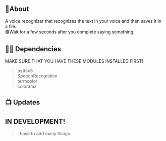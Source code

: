 
## 📝About
A voice recognizer that recognizes the text in your voice and then saves it in a file. <br>
🟢Wait for a few seconds after you complete saying something.
## 👨‍💻 Dependencies
MAKE SURE THAT YOU HAVE THESE MODULES INSTALLED FIRST!
> pyttsx3<br>
>SpeechRecognition<br>
>termcolor<br>
>colorama<br>


## 📺 Updates
<h2>IN DEVELOPMENT! </h2>

>I have to add many things.
